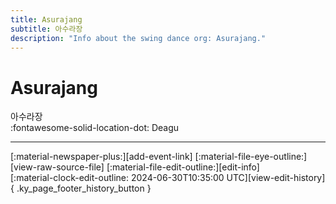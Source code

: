 ```yaml
---
title: Asurajang
subtitle: 아수라장
description: "Info about the swing dance org: Asurajang."
---
```


# Asurajang

아수라장  
:fontawesome-solid-location-dot: Deagu  


---

<div class="ky_page_footer" markdown>
<div class="ky_page_footer_trailing" markdown="span">
[:material-newspaper-plus:][add-event-link]
[:material-file-eye-outline:][view-raw-source-file]
[:material-file-edit-outline:][edit-info]
</div>
<div class="ky_page_footer_leading" markdown="span">
[:material-clock-edit-outline: 2024-06-30T10:35:00 UTC][view-edit-history]{ .ky_page_footer_history_button }
</div>
</div>

[add-event-link]: https://github.com/swingdance/events/issues/new?assignees=&labels=add+event&projects=&template=02-add_entity.yml&title=%5Bko_KR%5D%20Add%20Event%3A%20%3CName%3E&region=ko_KR&province=Deagu&city=Deagu&org_id=asurajang "Add Event"
[view-raw-source-file]: https://github.com/swingdance/orgs/blob/main/ko_KR/asurajang.json "View Raw Source File"
[edit-info]: https://github.com/swingdance/orgs/issues/new?assignees=&labels=update+org&projects=&template=03-update_entity.yml&title=%5Bko_KR%5D%20Update%20Org%3A%20Asurajang&region=ko_KR&id=asurajang&name=Asurajang "Edit Info"

[view-edit-history]: https://github.com/swingdance/orgs/commits/main/ko_KR/asurajang.json "View Edit History"

